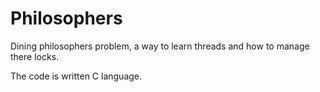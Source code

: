# Philosophers
Dining philosophers problem, a way to learn threads and how to manage there locks.

The code is written C language.
